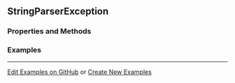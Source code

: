 ## <a id="McUtils.Parsers.StringParser.StringParserException">StringParserException</a>


### Properties and Methods


### Examples


___

[Edit Examples on GitHub](https://github.com/McCoyGroup/References/edit/gh-pages/Documentation/examples/McUtils/Parsers/StringParser/StringParserException.md) or 
[Create New Examples](https://github.com/McCoyGroup/References/new/gh-pages/?filename=Documentation/examples/McUtils/Parsers/StringParser/StringParserException.md)